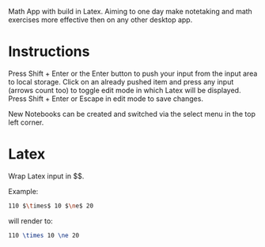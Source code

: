 Math App with build in Latex. Aiming to one day make notetaking and math exercises more effective then on any other desktop app.

# Instructions

Press Shift + Enter or the Enter button to push your input from the input area to local storage.
Click on an already pushed item and press any input (arrows count too) to toggle edit mode in which Latex will be displayed.
Press Shift + Enter or Escape in edit mode to save changes.

New Notebooks can be created and switched via the select menu in the top left corner.

# Latex

Wrap Latex input in $$.

Example:

```bash
110 $\times$ 10 $\ne$ 20
```

will render to:

```latex
110 \times 10 \ne 20
```

